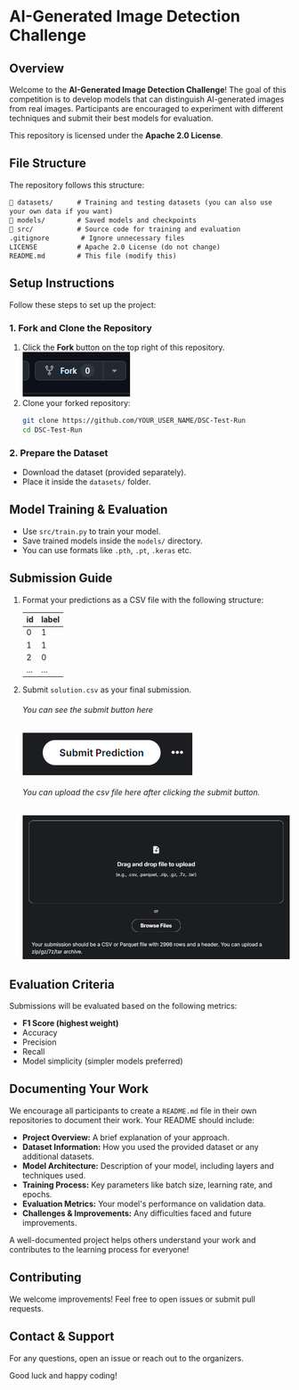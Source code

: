 # AI-Generated Image Detection Challenge

## Overview
Welcome to the **AI-Generated Image Detection Challenge**! The goal of this competition is to develop models that can distinguish AI-generated images from real images. Participants are encouraged to experiment with different techniques and submit their best models for evaluation.

This repository is licensed under the **Apache 2.0 License**.

## File Structure
The repository follows this structure:
```
📂 datasets/      # Training and testing datasets (you can also use your own data if you want)
📂 models/        # Saved models and checkpoints
📂 src/           # Source code for training and evaluation
.gitignore        # Ignore unnecessary files
LICENSE          # Apache 2.0 License (do not change)
README.md        # This file (modify this)
```

## Setup Instructions
Follow these steps to set up the project:

### 1. Fork and Clone the Repository
1. Click the **Fork** button on the top right of this repository.
![Fork](readme/fork.png)
2. Clone your forked repository:
   ```bash
   git clone https://github.com/YOUR_USER_NAME/DSC-Test-Run
   cd DSC-Test-Run
   ```
### 2. Prepare the Dataset
- Download the dataset (provided separately).
- Place it inside the `datasets/` folder.

## Model Training & Evaluation
- Use `src/train.py` to train your model.
- Save trained models inside the `models/` directory.
- You can use formats like `.pth`, `.pt`, `.keras` etc.

## Submission Guide
1. Format your predictions as a CSV file with the following structure:
   
   id|label
   --|---
   0|1
   1|1
   2|0
   ...|...
2. Submit `solution.csv` as your final submission.
    ###### You can see the submit button here
    ![submit image](readme/submit.png)

    ###### You can upload the csv file here after clicking the submit button.
    ![upload image](readme/upload.png)

## Evaluation Criteria
Submissions will be evaluated based on the following metrics:
- **F1 Score (highest weight)**
- Accuracy
- Precision
- Recall
- Model simplicity (simpler models preferred)

## Documenting Your Work
We encourage all participants to create a `README.md` file in their own repositories to document their work. Your README should include:
- **Project Overview:** A brief explanation of your approach.
- **Dataset Information:** How you used the provided dataset or any additional datasets.
- **Model Architecture:** Description of your model, including layers and techniques used.
- **Training Process:** Key parameters like batch size, learning rate, and epochs.
- **Evaluation Metrics:** Your model's performance on validation data.
- **Challenges & Improvements:** Any difficulties faced and future improvements.

A well-documented project helps others understand your work and contributes to the learning process for everyone!

## Contributing
We welcome improvements! Feel free to open issues or submit pull requests.

## Contact & Support
For any questions, open an issue or reach out to the organizers.

Good luck and happy coding!

